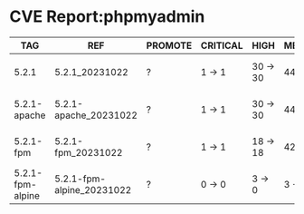 # CVE Report:phpmyadmin
|       TAG        |            REF            | PROMOTE | CRITICAL |   HIGH   |  MEDIUM  |    LOW     | UNKNOWN |
|------------------|---------------------------|---------|----------|----------|----------|------------|---------|
| 5.2.1            | 5.2.1_20231022            | ?       | 1 -> 1   | 30 -> 30 | 44 -> 44 | 247 -> 247 | 1 -> 1  |
| 5.2.1-apache     | 5.2.1-apache_20231022     | ?       | 1 -> 1   | 30 -> 30 | 44 -> 44 | 247 -> 247 | 1 -> 1  |
| 5.2.1-fpm        | 5.2.1-fpm_20231022        | ?       | 1 -> 1   | 18 -> 18 | 42 -> 42 | 215 -> 215 | 1 -> 1  |
| 5.2.1-fpm-alpine | 5.2.1-fpm-alpine_20231022 | ?       | 0 -> 0   | 3 -> 0   | 3 -> 1   | 0 -> 0     | 0 -> 0  |
